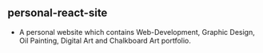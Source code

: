 ## personal-react-site
- A personal website which contains Web-Development, Graphic Design, Oil Painting, Digital Art and Chalkboard Art portfolio. 

